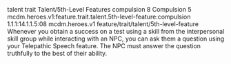<ability>
  <metadata>
    <class>talent</class>
    <feature_type>trait</feature_type>
    <file_dpath>Talent/5th-Level Features</file_dpath>
    <item_id>compulsion</item_id>
    <item_index>8</item_index>
    <item_name>Compulsion</item_name>
    <level>5</level>
    <scc>mcdm.heroes.v1:feature.trait.talent.5th-level-feature:compulsion</scc>
    <scdc>1.1.1:14.1.1.5:08</scdc>
    <source>mcdm.heroes.v1</source>
    <type>feature/trait/talent/5th-level-feature</type>
  </metadata>
  <effects>
    <effect type="mundane">Whenever you obtain a success on a test using a skill from the interpersonal skill group while interacting with an NPC, you can ask them a question using your Telepathic Speech feature. The NPC must answer the question truthfully to the best of their ability.</effect>
  </effects>
</ability>
